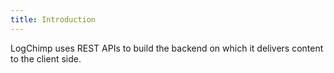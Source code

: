 ```yaml
---
title: Introduction
---
```


LogChimp uses REST APIs to build the backend on which it delivers content to the client side.
